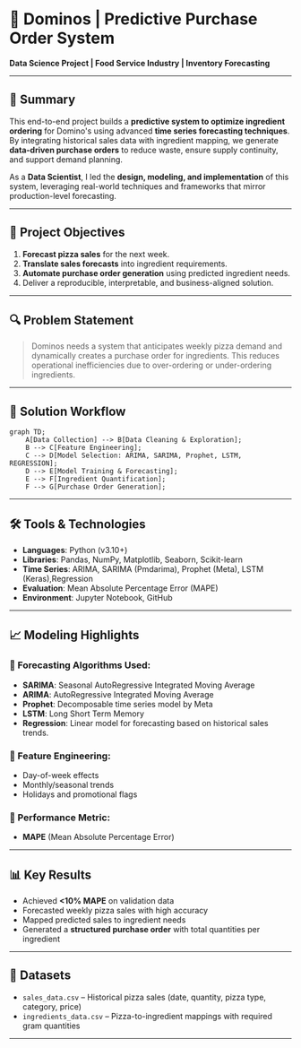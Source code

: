 # 🧐 Dominos | Predictive Purchase Order System

**Data Science Project | Food Service Industry | Inventory Forecasting**

---

## 📌 Summary

This end-to-end project builds a **predictive system to optimize ingredient ordering** for Domino's using advanced **time series forecasting techniques**. By integrating historical sales data with ingredient mapping, we generate **data-driven purchase orders** to reduce waste, ensure supply continuity, and support demand planning.

As a **Data Scientist**, I led the **design, modeling, and implementation** of this system, leveraging real-world techniques and frameworks that mirror production-level forecasting.

---

## 🌟 Project Objectives

1. **Forecast pizza sales** for the next week.
2. **Translate sales forecasts** into ingredient requirements.
3. **Automate purchase order generation** using predicted ingredient needs.
4. Deliver a reproducible, interpretable, and business-aligned solution.

---

## 🔍 Problem Statement

> Dominos needs a system that anticipates weekly pizza demand and dynamically creates a purchase order for ingredients. This reduces operational inefficiencies due to over-ordering or under-ordering ingredients.

---

## 🧪 Solution Workflow

```mermaid
graph TD;
    A[Data Collection] --> B[Data Cleaning & Exploration];
    B --> C[Feature Engineering];
    C --> D[Model Selection: ARIMA, SARIMA, Prophet, LSTM, REGRESSION];
    D --> E[Model Training & Forecasting];
    E --> F[Ingredient Quantification];
    F --> G[Purchase Order Generation];

```

---

## 🛠️ Tools & Technologies

* **Languages**: Python (v3.10+)
* **Libraries**: Pandas, NumPy, Matplotlib, Seaborn, Scikit-learn
* **Time Series**: ARIMA, SARIMA (Pmdarima), Prophet (Meta), LSTM (Keras),Regression
* **Evaluation**: Mean Absolute Percentage Error (MAPE)
* **Environment**: Jupyter Notebook, GitHub

---

## 📈 Modeling Highlights

### 🔹 Forecasting Algorithms Used:

* **SARIMA**: Seasonal AutoRegressive Integrated Moving Average
* **ARIMA**:  AutoRegressive Integrated Moving Average
* **Prophet**: Decomposable time series model by Meta
* **LSTM**: Long Short Term Memory
* **Regression**: Linear model for forecasting based on historical sales trends.

### 🔹 Feature Engineering:

* Day-of-week effects
* Monthly/seasonal trends
* Holidays and promotional flags

### 🔹 Performance Metric:

* **MAPE** (Mean Absolute Percentage Error)

---

## 📊 Key Results

* Achieved **<10% MAPE** on validation data
* Forecasted weekly pizza sales with high accuracy
* Mapped predicted sales to ingredient needs
* Generated a **structured purchase order** with total quantities per ingredient

---

## 📂 Datasets

* `sales_data.csv` – Historical pizza sales (date, quantity, pizza type, category, price)
* `ingredients_data.csv` – Pizza-to-ingredient mappings with required gram quantities

---





